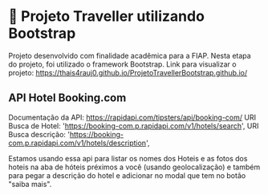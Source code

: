 # :pushpin: Projeto Traveller utilizando Bootstrap

Projeto desenvolvido com finalidade acadêmica para a FIAP. 
Nesta etapa do projeto, foi utilizado o framework Bootstrap.
Link para visualizar o projeto: https://thais4rauj0.github.io/ProjetoTravellerBootstrap.github.io/

## API Hotel Booking.com

Documentação da API: https://rapidapi.com/tipsters/api/booking-com/
URI Busca de Hotel: 'https://booking-com.p.rapidapi.com/v1/hotels/search',
URI Busca descrição: 'https://booking-com.p.rapidapi.com/v1/hotels/description',

Estamos usando essa api para listar os nomes dos Hoteis e as fotos dos hoteis na aba de hóteis préximos a você (usando geolocalização) e também para pegar a descrição do hotel e adicionar no modal que tem no botão "saiba mais".

